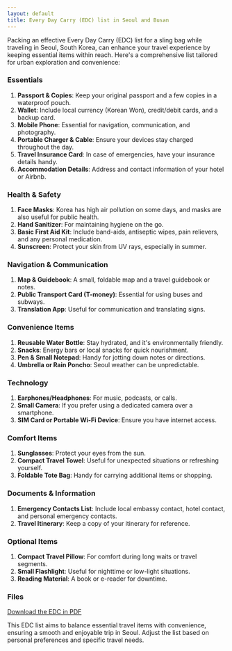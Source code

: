 ```yaml
---
layout: default
title: Every Day Carry (EDC) list in Seoul and Busan
---
```

Packing an effective Every Day Carry (EDC) list for a sling bag while traveling in Seoul, South Korea, can enhance your travel experience by keeping essential items within reach. Here's a comprehensive list tailored for urban exploration and convenience:

### Essentials
1. **Passport & Copies**: Keep your original passport and a few copies in a waterproof pouch.
2. **Wallet**: Include local currency (Korean Won), credit/debit cards, and a backup card.
3. **Mobile Phone**: Essential for navigation, communication, and photography.
4. **Portable Charger & Cable**: Ensure your devices stay charged throughout the day.
5. **Travel Insurance Card**: In case of emergencies, have your insurance details handy.
6. **Accommodation Details**: Address and contact information of your hotel or Airbnb.

### Health & Safety
1. **Face Masks**: Korea has high air pollution on some days, and masks are also useful for public health.
2. **Hand Sanitizer**: For maintaining hygiene on the go.
3. **Basic First Aid Kit**: Include band-aids, antiseptic wipes, pain relievers, and any personal medication.
4. **Sunscreen**: Protect your skin from UV rays, especially in summer.

### Navigation & Communication
1. **Map & Guidebook**: A small, foldable map and a travel guidebook or notes.
2. **Public Transport Card (T-money)**: Essential for using buses and subways.
3. **Translation App**: Useful for communication and translating signs.

### Convenience Items
1. **Reusable Water Bottle**: Stay hydrated, and it's environmentally friendly.
2. **Snacks**: Energy bars or local snacks for quick nourishment.
3. **Pen & Small Notepad**: Handy for jotting down notes or directions.
4. **Umbrella or Rain Poncho**: Seoul weather can be unpredictable.

### Technology
1. **Earphones/Headphones**: For music, podcasts, or calls.
2. **Small Camera**: If you prefer using a dedicated camera over a smartphone.
3. **SIM Card or Portable Wi-Fi Device**: Ensure you have internet access.

### Comfort Items
1. **Sunglasses**: Protect your eyes from the sun.
2. **Compact Travel Towel**: Useful for unexpected situations or refreshing yourself.
3. **Foldable Tote Bag**: Handy for carrying additional items or shopping.

### Documents & Information
1. **Emergency Contacts List**: Include local embassy contact, hotel contact, and personal emergency contacts.
2. **Travel Itinerary**: Keep a copy of your itinerary for reference.

### Optional Items
1. **Compact Travel Pillow**: For comfort during long waits or travel segments.
2. **Small Flashlight**: Useful for nighttime or low-light situations.
3. **Reading Material**: A book or e-reader for downtime.

### Files
[Download the EDC in PDF](/travel_edc.pdf)

This EDC list aims to balance essential travel items with convenience, ensuring a smooth and enjoyable trip in Seoul. Adjust the list based on personal preferences and specific travel needs.
